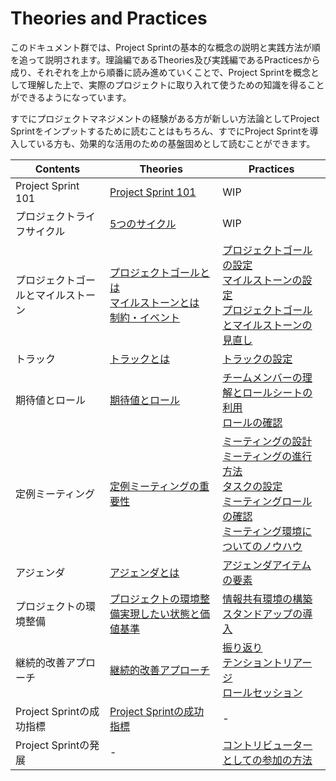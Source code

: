 # Theories and Practices

このドキュメント群では、Project Sprintの基本的な概念の説明と実践方法が順を追って説明されます。理論編であるTheories及び実践編であるPracticesから成り、それぞれを上から順番に読み進めていくことで、Project Sprintを概念として理解した上で、実際のプロジェクトに取り入れて使うための知識を得ることができるようになっています。

すでにプロジェクトマネジメントの経験がある方が新しい方法論としてProject Sprintをインプットするために読むことはもちろん、すでにProject Sprintを導入している方も、効果的な活用のための基盤固めとして読むことができます。

|  Contents  |  Theories  | Practices  |
| ---- | ---- | ---- |
|  Project Sprint 101  |  [Project Sprint 101](../theories/101.md)  |WIP |
|  プロジェクトライフサイクル  |  [5つのサイクル](../theories/project_lifecycle.md)  |  WIP  |
|  プロジェクトゴールとマイルストーン  |  [プロジェクトゴールとは](../theories/project_goals.md)<BR>[マイルストーンとは](../theories/milestones.md)<BR>[制約・イベント](../theories/restrictions.md)  |  [プロジェクトゴールの設定](project_goals.md)<BR>  [マイルストーンの設定](milestones.md)  <BR>[プロジェクトゴールとマイルストーンの見直し](reviewing_project_goals_and_milestones.md) |
|  トラック  |  [トラックとは](../theories/tracks.md)  |  [トラックの設定](tracks.md)  |
|  期待値とロール  | [期待値とロール](../theories/rolls.md)  | [チームメンバーの理解とロールシートの利用](rolls.md)<BR>[ロールの確認](reviewing_rolls.md)  |
|  定例ミーティング  | [定例ミーティングの重要性](../theories/meetings.md) | [ミーティングの設計](meetings.md)<BR>[ミーティングの進行方法](holding_meetings.md)<BR>[タスクの設定](tasks.md)<BR>[ミーティングロールの確認](meeting_rolls.md)<BR>[ミーティング環境についてのノウハウ](meeting_environments.md)  |
|  アジェンダ  | [アジェンダとは](../theories/agenda.md)  | [アジェンダアイテムの要素](agenda.md)  |
|  プロジェクトの環境整備  | [プロジェクトの環境整備実現したい状態と価値基準](../theories/project_environments.md)  | [情報共有環境の構築](project_environments.md) <BR>[スタンドアップの導入](stand-up_meetings.md) |
|  継続的改善アプローチ  |  [継続的改善アプローチ](../theories/continuous_improvement_approach.md)  |  [振り返り](looking_back.md)<BR>[テンショントリアージ](tension_triage.md)<BR>[ロールセッション](role_session.md)  |
|  Project Sprintの成功指標  |  [Project Sprintの成功指標](../theories/success_metrics.md)  |  -  |
|  Project Sprintの発展  |  -  |  [コントリビューターとしての参加の方法](../../../contributing.md)  |
